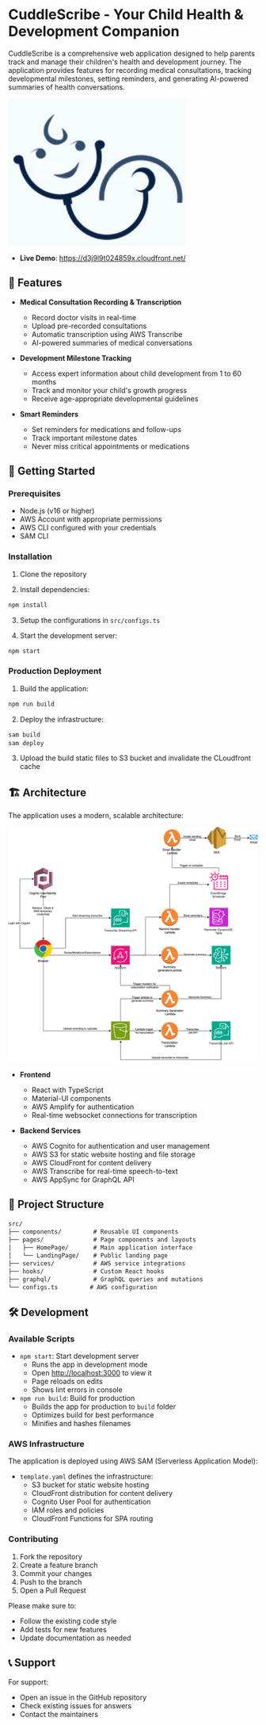 # CuddleScribe - Your Child Health & Development Companion

CuddleScribe is a comprehensive web application designed to help parents track and manage their children's health and development journey. The application provides features for recording medical consultations, tracking developmental milestones, setting reminders, and generating AI-powered summaries of health conversations.

![CuddleScribe Logo](public/main-logo.png)

- **Live Demo**: https://d3j9l9t024859x.cloudfront.net/

## 🌟 Features

- **Medical Consultation Recording & Transcription**
  - Record doctor visits in real-time
  - Upload pre-recorded consultations
  - Automatic transcription using AWS Transcribe
  - AI-powered summaries of medical conversations

- **Development Milestone Tracking**
  - Access expert information about child development from 1 to 60 months
  - Track and monitor your child's growth progress
  - Receive age-appropriate developmental guidelines

- **Smart Reminders**
  - Set reminders for medications and follow-ups
  - Track important milestone dates
  - Never miss critical appointments or medications

## 🚀 Getting Started

### Prerequisites

- Node.js (v16 or higher)
- AWS Account with appropriate permissions
- AWS CLI configured with your credentials
- SAM CLI

### Installation

1. Clone the repository

2. Install dependencies:
```bash
npm install
```

3. Setup the configurations in `src/configs.ts`

4. Start the development server:
```bash
npm start
```

### Production Deployment

1. Build the application:
```bash
npm run build
```

2. Deploy the infrastructure:
```bash
sam build
sam deploy
```

3. Upload the build static files to S3 bucket and invalidate the CLoudfront cache

## 🏗️ Architecture

The application uses a modern, scalable architecture:

![CuddleScribe Logo](architecture.png)

- **Frontend**
  - React with TypeScript
  - Material-UI components
  - AWS Amplify for authentication
  - Real-time websocket connections for transcription

- **Backend Services**
  - AWS Cognito for authentication and user management
  - AWS S3 for static website hosting and file storage
  - AWS CloudFront for content delivery
  - AWS Transcribe for real-time speech-to-text
  - AWS AppSync for GraphQL API

## 📁 Project Structure

```
src/
├── components/         # Reusable UI components
├── pages/              # Page components and layouts
│   ├── HomePage/       # Main application interface
│   └── LandingPage/    # Public landing page
├── services/           # AWS service integrations
├── hooks/              # Custom React hooks
├── graphql/            # GraphQL queries and mutations
└── configs.ts         # AWS configuration
```

## 🛠️ Development

### Available Scripts

- `npm start`: Start development server
  - Runs the app in development mode
  - Open [http://localhost:3000](http://localhost:3000) to view it
  - Page reloads on edits
  - Shows lint errors in console
- `npm run build`: Build for production
  - Builds the app for production to `build` folder
  - Optimizes build for best performance
  - Minifies and hashes filenames

### AWS Infrastructure

The application is deployed using AWS SAM (Serverless Application Model):

- `template.yaml` defines the infrastructure:
  - S3 bucket for static website hosting
  - CloudFront distribution for content delivery
  - Cognito User Pool for authentication
  - IAM roles and policies
  - CloudFront Functions for SPA routing

### Contributing

1. Fork the repository
2. Create a feature branch
3. Commit your changes
4. Push to the branch
5. Open a Pull Request

Please make sure to:
- Follow the existing code style
- Add tests for new features
- Update documentation as needed

## 📞 Support

For support:
- Open an issue in the GitHub repository
- Check existing issues for answers
- Contact the maintainers
